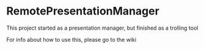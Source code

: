 # RemotePresentationManager
This project started as a presentation manager, but finished as a trolling tool

For info about how to use this, please go to the wiki
